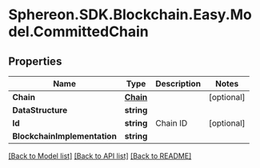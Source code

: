 # Sphereon.SDK.Blockchain.Easy.Model.CommittedChain
## Properties

Name | Type | Description | Notes
------------ | ------------- | ------------- | -------------
**Chain** | [**Chain**](Chain.md) |  | [optional] 
**DataStructure** | **string** |  | 
**Id** | **string** | Chain ID | [optional] 
**BlockchainImplementation** | **string** |  | 

[[Back to Model list]](../README.md#documentation-for-models) [[Back to API list]](../README.md#documentation-for-api-endpoints) [[Back to README]](../README.md)

